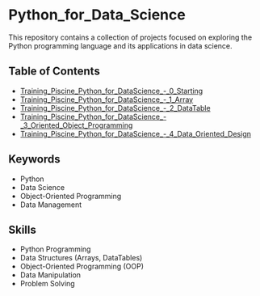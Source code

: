 # Python_for_Data_Science

This repository contains a collection of projects focused on exploring the Python programming language and its applications in data science.

## Table of Contents

- [Training_Piscine_Python_for_DataScience_-_0_Starting](https://github.com/abaiao-r/Training_Piscine_Python_for_DataScience_-_0_Starting)
- [Training_Piscine_Python_for_DataScience_-_1_Array](https://github.com/abaiao-r/Training_Piscine_Python_for_DataScience_-_1_Array)
- [Training_Piscine_Python_for_DataScience_-_2_DataTable](https://github.com/abaiao-r/Training_Piscine_Python_for_DataScience_-_2_DataTable)
- [Training_Piscine_Python_for_DataScience_-_3_Oriented_Object_Programming](https://github.com/abaiao-r/Training_Piscine_Python_for_DataScience_-_3_Oriented_Object_Programming)
- [Training_Piscine_Python_for_DataScience_-_4_Data_Oriented_Design](https://github.com/abaiao-r/Training_Piscine_Python_for_DataScience_-_4_Data_Oriented_Design)

## Keywords
- Python
- Data Science
- Object-Oriented Programming
- Data Management

## Skills
- Python Programming
- Data Structures (Arrays, DataTables)
- Object-Oriented Programming (OOP)
- Data Manipulation
- Problem Solving


